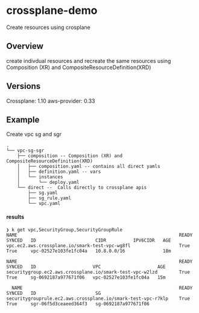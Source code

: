 # crossplane-demo
Create resources using crosplane

## Overview 
create indivdual resources and recreate the same resources using Composition (XR) and CompositeResourceDefinition(XRD)

## Versions
Crossplane: 1.10
aws-provider: 0.33

## Example 
Create vpc sg and sgr
```
.
└── vpc-sg-sgr
    ├── composition -- Composition (XR) and CompositeResourceDefinition(XRD) 
    │   ├── composition.yaml -- contains all direct yamls
    │   ├── definition.yaml -- vars
    │   └── instances
    │       └── deploy.yaml
    └── direct --  Calls directly to crossplane apis
        ├── sg.yaml
        ├── sg_rule.yaml
        └── vpc.yaml
```
#### results
```
❯ k get vpc,SecurityGroup,SecurityGroupRule
NAME                                                            READY   SYNCED   ID                      CIDR          IPV6CIDR   AGE
vpc.ec2.aws.crossplane.io/smark-test-vpc-wg8fl                  True    True     vpc-02527e103fe1fc04a   10.8.0.0/16              18m

NAME                                                            READY   SYNCED   ID                     VPC                     AGE
securitygroup.ec2.aws.crossplane.io/smark-test-vpc-w2lzd        True    True     sg-0692187a977671f06   vpc-02527e103fe1fc04a   15m

  NAME                                                          READY   SYNCED   ID                      SG
securitygrouprule.ec2.aws.crossplane.io/smark-test-vpc-r7klp    True    True     sgr-06f5d3ceaeed364f3   sg-0692187a977671f06
```